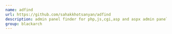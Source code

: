 ```yaml
---
name: adfind
url: https://github.com/sahakkhotsanyan/adfind
description: admin panel finder for php,js,cgi,asp and aspx admin panels. URL : https://github.com/sahakkhotsanyan/adfind Groups : blackarch blackarch-webapp blackarch-recon
group: blackarch
---
```


